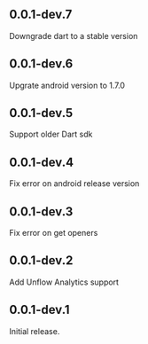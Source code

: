 ## 0.0.1-dev.7
Downgrade dart to a stable version

## 0.0.1-dev.6
Upgrate android version to 1.7.0

## 0.0.1-dev.5
Support older Dart sdk

## 0.0.1-dev.4
Fix error on android release version

## 0.0.1-dev.3
Fix error on get openers

## 0.0.1-dev.2
Add Unflow Analytics support

## 0.0.1-dev.1
Initial release.
